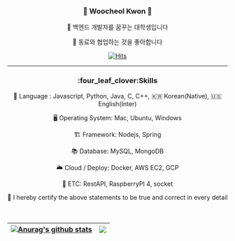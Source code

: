 <!--
- 🔭 I’m currently working on ...
- 💬 Ask me about ...
- 🤔 I’m looking for help with ...
- 📫 How to reach me: ...
- 😄 Pronouns: ...
- ⚡ Fun fact: ...
[![Anurag's GitHub stats](https://github-readme-stats.vercel.app/api?username=w00cheol)](https://github.com/w00cheol/github-readme-stats)
-->


<div align="center">
  
  ###  🐣 Woocheol Kwon 🐣
  
🌱 백엔드 개발자를 꿈꾸는 대학생입니다
  
👯 동료와 협업하는 것을 좋아합니다

[![Hits](https://hits.seeyoufarm.com/api/count/incr/badge.svg?url=https%3A%2F%2Fgithub.com%2Fw00cheol%2Fhit-counter&count_bg=%2379C83D&title_bg=%23555555&icon=github.svg&icon_color=%23E7E7E7&title=Github&edge_flat=false)](https://hits.seeyoufarm.com)
  
  ---
  
 <!--기술스택-->
<h3>:four_leaf_clover:Skills </h3>
  
💬 Language : Javascript, Python, Java, C, C++, 🇰🇷 Korean(Native), 🇺🇸 English(Inter)
  
🖥 Operating System: Mac, Ubuntu, Windows
  
🏗 Framework: Nodejs, Spring
  
📚 Database: MySQL, MongoDB
  
🌥 Cloud / Deploy: Docker, AWS EC2, GCP
  
🎸 ETC: RestAPI, RaspberryPI 4, socket
  
🙌 I hereby certify the above statements to be true and correct in every detail
   <br/>
<br/><br/>

| <a href="https://github.com/w00cheol/github-readme-stats"><img align="center" src="https://github-readme-stats.vercel.app/api?username=w00cheol&show_icons=true&include_all_commits=true&theme=buefy&hide_border=true" alt="Anurag's github stats" /></a> | <a href="https://github.com/w00cheol/github-readme-stats"><img align="center" src="https://github-readme-stats.vercel.app/api/top-langs/?username=w00cheol&layout=compact&theme=buefy&hide_border=true" /></a> |
| ------------- | ------------- |
 
</div>
